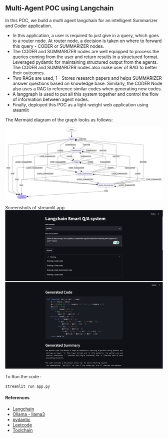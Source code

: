 ## Multi-Agent POC using Langchain

In this POC, we build a multi agent langchain for an intelligent Summarizer and Coder application. 

- In this application, a user is required to just give in a query, which goes to a router node. At router node, a decision is taken on where to forward this query - CODER or SUMMARIZER nodes.
- The CODER and SUMMARIZER nodes are well equipped to process the queries coming from the user and return results in a structured format. Leveraged pydantic for maintaining structured output from the agents.  The CODER and SUMMARIZER nodes also make user of RAG to better their outcomes.
- Two RAGs are used, 1 - Stores research papers and helps SUMMARIZER answer questions based on knowledge base. Similarly, the CODER Node also uses a RAG to reference similar codes when generating new codes.
- A langgraph is used to put all this system together and control the flow of information between agent nodes.
- Finally, deployed this POC as a light-weight web application using steamlit

The Mermaid diagram of the graph looks as follows:


![Graph](./flow.png)


Screenshots of streamlit app
![streamlit app](./1_new.png)
![streamlit app](./2_new.png)


To Run the code :
```
streamlit run app.py

```
#### References
 - [Langchain](https://github.com/langchain-ai/langchain)
 - [Ollama - llama3](https://ollama.com/library/llama3)
 - [pydantic](https://docs.pydantic.dev/latest/)
 - [Leetcode](https://github.com/Garvit244/Leetcode/tree/master/1-100q)
 - [Toolchain](https://medium.com/pythoneers/power-up-ollama-chatbots-with-tools-113ed8229a7a)
